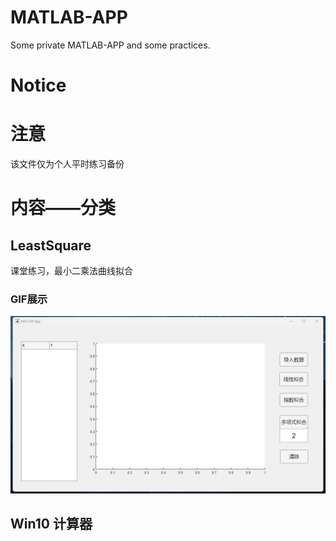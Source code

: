 # MATLAB-APP
Some private MATLAB-APP and some practices.

# Notice

# 注意
该文件仅为个人平时练习备份

# 内容——分类
## LeastSquare
课堂练习，最小二乘法曲线拟合

### GIF展示

![演示](https://github.com/RESTART1230/MATLAB-APP/blob/main/APP/LeastSquare/%E6%BC%94%E7%A4%BA/%E6%BC%94%E7%A4%BA.gif?raw=true)

## Win10 计算器
